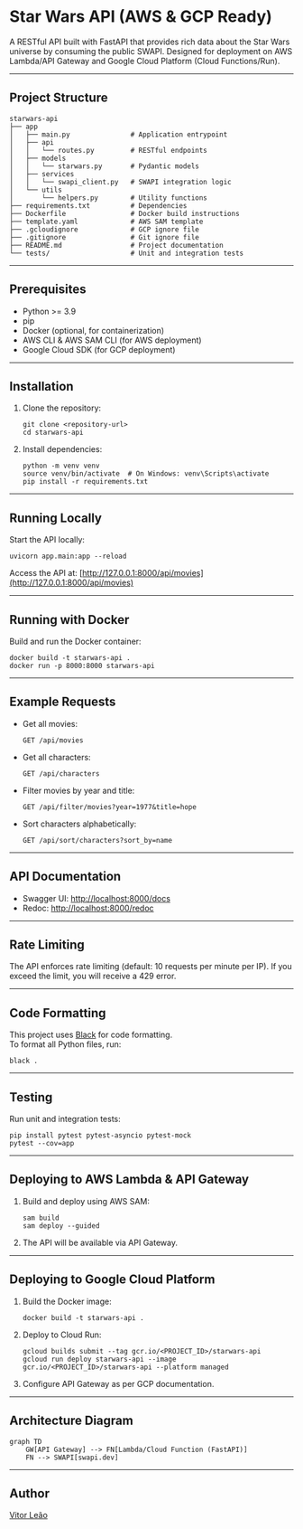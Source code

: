 # Star Wars API (AWS & GCP Ready)

A RESTful API built with FastAPI that provides rich data about the Star Wars universe by consuming the public SWAPI. Designed for deployment on AWS Lambda/API Gateway and Google Cloud Platform (Cloud Functions/Run).

---

## Project Structure

```
starwars-api
├── app
│   ├── main.py               # Application entrypoint
│   ├── api
│   │   └── routes.py         # RESTful endpoints
│   ├── models
│   │   └── starwars.py       # Pydantic models
│   ├── services
│   │   └── swapi_client.py   # SWAPI integration logic
│   └── utils
│       └── helpers.py        # Utility functions
├── requirements.txt          # Dependencies
├── Dockerfile                # Docker build instructions
├── template.yaml             # AWS SAM template
├── .gcloudignore             # GCP ignore file
├── .gitignore                # Git ignore file
├── README.md                 # Project documentation
└── tests/                    # Unit and integration tests
```

---

## Prerequisites

- Python >= 3.9
- pip
- Docker (optional, for containerization)
- AWS CLI & AWS SAM CLI (for AWS deployment)
- Google Cloud SDK (for GCP deployment)

---

## Installation

1. Clone the repository:
   ```
   git clone <repository-url>
   cd starwars-api
   ```

2. Install dependencies:
   ```
   python -m venv venv
   source venv/bin/activate  # On Windows: venv\Scripts\activate
   pip install -r requirements.txt
   ```

---

## Running Locally

Start the API locally:
```
uvicorn app.main:app --reload
```
Access the API at: [http://127.0.0.1:8000/api/movies](http://127.0.0.1:8000/api/movies)

---

## Running with Docker

Build and run the Docker container:
```
docker build -t starwars-api .
docker run -p 8000:8000 starwars-api
```

---

## Example Requests

- Get all movies:
  ```
  GET /api/movies
  ```
- Get all characters:
  ```
  GET /api/characters
  ```
- Filter movies by year and title:
  ```
  GET /api/filter/movies?year=1977&title=hope
  ```
- Sort characters alphabetically:
  ```
  GET /api/sort/characters?sort_by=name
  ```

---

## API Documentation

- Swagger UI: [http://localhost:8000/docs](http://localhost:8000/docs)
- Redoc: [http://localhost:8000/redoc](http://localhost:8000/redoc)

---

## Rate Limiting

The API enforces rate limiting (default: 10 requests per minute per IP). If you exceed the limit, you will receive a 429 error.

---

## Code Formatting

This project uses [Black](https://black.readthedocs.io/) for code formatting.  
To format all Python files, run:

```
black .
```

---

## Testing

Run unit and integration tests:
```
pip install pytest pytest-asyncio pytest-mock
pytest --cov=app
```

---

## Deploying to AWS Lambda & API Gateway

1. Build and deploy using AWS SAM:
   ```
   sam build
   sam deploy --guided
   ```
2. The API will be available via API Gateway.

---

## Deploying to Google Cloud Platform

1. Build the Docker image:
   ```
   docker build -t starwars-api .
   ```
2. Deploy to Cloud Run:
   ```
   gcloud builds submit --tag gcr.io/<PROJECT_ID>/starwars-api
   gcloud run deploy starwars-api --image gcr.io/<PROJECT_ID>/starwars-api --platform managed
   ```
3. Configure API Gateway as per GCP documentation.

---

## Architecture Diagram

```mermaid
graph TD
    GW[API Gateway] --> FN[Lambda/Cloud Function (FastAPI)]
    FN --> SWAPI[swapi.dev]
```

---

## Author

[Vitor Leão](https://vitorleao.github.io/)
